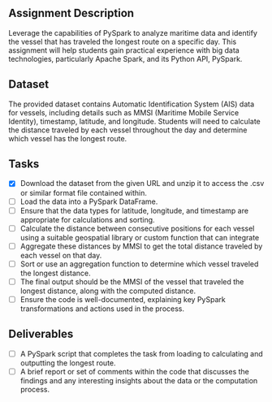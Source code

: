 ## Assignment Description

Leverage the capabilities of PySpark to analyze maritime data and identify the vessel that has traveled the longest route on a specific day. This assignment will help students gain practical experience with big data technologies, particularly Apache Spark, and its Python API, PySpark.

## Dataset

The provided dataset contains Automatic Identification System (AIS) data for vessels, including details such as MMSI (Maritime Mobile Service Identity), timestamp, latitude, and longitude. Students will need to calculate the distance traveled by each vessel throughout the day and determine which vessel has the longest route.

## Tasks

* [x] Download the dataset from the given URL and unzip it to access the .csv or similar format file contained within.
* [ ] Load the data into a PySpark DataFrame.
* [ ] Ensure that the data types for latitude, longitude, and timestamp are appropriate for calculations and sorting.
* [ ] Calculate the distance between consecutive positions for each vessel using a suitable geospatial library or custom function that can integrate
* [ ] Aggregate these distances by MMSI to get the total distance traveled by each vessel on that day.
* [ ] Sort or use an aggregation function to determine which vessel traveled the longest distance.
* [ ] The final output should be the MMSI of the vessel that traveled the longest distance, along with the computed distance.
* [ ] Ensure the code is well-documented, explaining key PySpark transformations and actions used in the process.

## Deliverables

* [ ] A PySpark script that completes the task from loading to calculating and outputting the longest route.
* [ ] A brief report or set of comments within the code that discusses the findings and any interesting insights about the data or the computation process.
